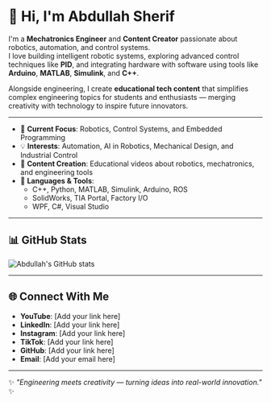 # 👋 Hi, I'm Abdullah Sherif

I'm a **Mechatronics Engineer** and **Content Creator** passionate about robotics, automation, and control systems.  
I love building intelligent robotic systems, exploring advanced control techniques like **PID**, and integrating hardware with software using tools like **Arduino**, **MATLAB**, **Simulink**, and **C++**.

Alongside engineering, I create **educational tech content** that simplifies complex engineering topics for students and enthusiasts — merging creativity with technology to inspire future innovators.

---

- 🔭 **Current Focus**: Robotics, Control Systems, and Embedded Programming  
- 💡 **Interests**: Automation, AI in Robotics, Mechanical Design, and Industrial Control  
- 🎥 **Content Creation**: Educational videos about robotics, mechatronics, and engineering tools  
- 🧠 **Languages & Tools**:  
  - C++, Python, MATLAB, Simulink, Arduino, ROS  
  - SolidWorks, TIA Portal, Factory I/O  
  - WPF, C#, Visual Studio  

---

## 📊 GitHub Stats

![Abdullah's GitHub stats](https://github-readme-stats.vercel.app/api?username=AbdullahSherif&show_icons=true&theme=radical)

---

## 🌐 Connect With Me

- **YouTube**: [Add your link here]  
- **LinkedIn**: [Add your link here]  
- **Instagram**: [Add your link here]  
- **TikTok**: [Add your link here]  
- **GitHub**: [Add your link here]  
- **Email**: [Add your email here]

---

✨ *"Engineering meets creativity — turning ideas into real-world innovation."* ✨
